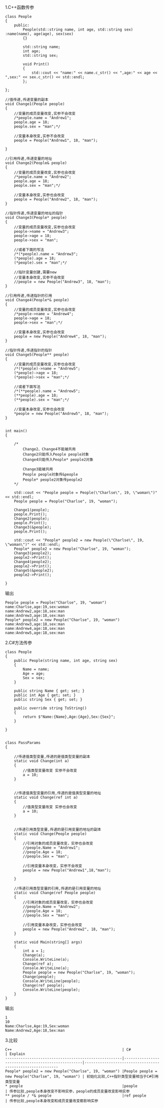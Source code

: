 1.C++函数传参

	class People
	{
		public:
			People(std::string name, int age, std::string sex) :name(name), age(age), sex(sex)
			{}
	
			std::string name;
			int age;
			std::string sex;
	
			void Print()
			{
				std::cout << "name:" << name.c_str() << ",age:" << age << ",sex:" << sex.c_str() << std::endl;
			};
	
	};
	
	//值传递,传递变量的副本
	void Change1(People people) 
	{
		//变量的成员变量改变,实参不会改变
		/*people.name = "Andrew1";
		people.age = 18;
		people.sex = "man";*/
	
		//变量本身改变,实参不会改变
		people = People("Andrew1", 18, "man");
		
	}
	
	//引用传递,传递变量的地址
	void Change2(People& people)
	{
		//变量的成员变量改变,实参也会改变
		/*people.name = "Andrew2";
		people.age = 18;
		people.sex = "man";*/
		
		//变量本身改变,实参也会改变
		people = People("Andrew2", 18, "man");
	}
	
	//指针传递,传递变量的地址的指针
	void Change3(People* people)
	{
		//变量的成员变量改变,实参也会改变
		people->name = "Andrew3";
		people->age = 18;
		people->sex = "man";
	
		//或者下面的写法
		/*(*people).name = "Andrew3";
		(*people).age = 18;
		(*people).sex = "man";*/
	
		//指针变量创建,需要new
		//变量本身改变,实参不会改变
		//people = new People("Andrew3", 18, "man");
	}
	
	//引用传递,传递指针的引用
	void Change4(People*& people) 
	{
		//变量的成员变量改变,实参也会改变
		/*people->name = "Andrew4";
		people->age = 18;
		people->sex = "man";*/
	
		//变量本身改变,实参也会改变
		people = new People("Andrew4", 18, "man");
	}
	
	//指针传递,传递指针的指针
	void Change5(People** people)
	{
		//变量的成员变量改变,实参也会改变
		/*(*people)->name = "Andrew5";
		(*people)->age = 18;
		(*people)->sex = "man";*/
	
		//或者下面写法
		/*(**people).name = "Andrew5";
		(**people).age = 18;
		(**people).sex = "man";*/
	
		//变量本身改变,实参也会改变
		*people = new People("Andrew5", 18, "man");
	}
	
	
	int main()
	{
	
		/*
			Change2、Change4不能被共用
			Change2只能传入People people对象
			Change4只能传入People* people2对象
	
			Change3能被共用
			People people对象传&people
			People* people2对象传people2
		*/
	
		std::cout << "People people = People(\"Charlse\", 19, \"woman\")" << std::endl;
		People people = People("Charlse", 19, "woman");
		
		Change1(people);
		people.Print();
		Change2(people);
		people.Print();
		Change3(&people);
		people.Print();
		
		std::cout << "People* people2 = new People(\"Charlse\", 19, \"woman\")" << std::endl;
		People* people2 = new People("Charlse", 19, "woman");
		Change3(people2);
		people2->Print();
		Change4(people2);
		people2->Print();
		Change5(&people2);
		people2->Print();
	
	}


输出

	People people = People("Charlse", 19, "woman")
	name:Charlse,age:19,sex:woman
	name:Andrew2,age:18,sex:man
	name:Andrew3,age:18,sex:man
	People* people2 = new People("Charlse", 19, "woman")
	name:Andrew3,age:18,sex:man
	name:Andrew4,age:18,sex:man
	name:Andrew5,age:18,sex:man






2.C#方法传参

    class People
    {
        public People(string name, int age, string sex)
        {
            Name = name;
            Age = age;
            Sex = sex;
        }

        public string Name { get; set; }
        public int Age { get; set; }
        public string Sex { get; set; }

        public override string ToString()
        {
            return $"Name:{Name},Age:{Age},Sex:{Sex}";
        }

    }


    class PassParams
    {

        //传递值类型变量,传递的是值类型变量的副本
        static void Change(int a)
        {
            //值类型变量改变 实参不会改变
            a = 10;
        }


        //传递值类型变量的引用,传递的是值类型变量的地址
        static void Change(ref int a)
        {
            //值类型变量改变 实参也会改变
            a = 10;
        }


        //传递引用类型变量,传递的是引用变量的地址的副本
        static void Change(People people)
        {
            //引用对象的成员变量改变，实参也会改变
            //people.Name = "Andrew1";
            //people.Age = 18;
            //people.Sex = "man";

            //引用变量本身改变，实参不会改变
            people = new People("Andrew1",18,"man");

        }

        //传递引用类型变量的引用,传递的是引用变量的地址
        static void Change(ref People people)
        {
            //引用对象的成员变量改变，实参也会改变
            //people.Name = "Andrew2";
            //people.Age = 18;
            //people.Sex = "man";

            //引用变量本身改变，实参也会改变
            people = new People("Andrew2", 18, "man");
        }

        static void Main(string[] args)
        {
            int a = 1;
            Change(a);
            Console.WriteLine(a);
            Change(ref a);
            Console.WriteLine(a);
            People people = new People("Charlse", 19, "woman");
            Change(people);
            Console.WriteLine(people);
            Change(ref people);
            Console.WriteLine(people);
        }
	}

输出

	1
	10
	Name:Charlse,Age:19,Sex:woman
	Name:Andrew2,Age:18,Sex:man


3.比较



	C++ 											     | C# 												 | Explain
	-----------------------------------------------------|---------------------------------------------------|----------------------------------------------------------
	People* people2 = new People("Charlse", 19, "woman") |People people = new People("Charlse", 19, "woman") | 初始化比较,C++指针类型变量相当于C#引用类型变量
	* people 		  	                                 |people				                             | 传参比较,people本身改变不影响实参，people的成员变量改变影响实参
	** people / *& people 		  		                 |ref people				                         | 传参比较,people本身改变和成员变量改变都影响实参



